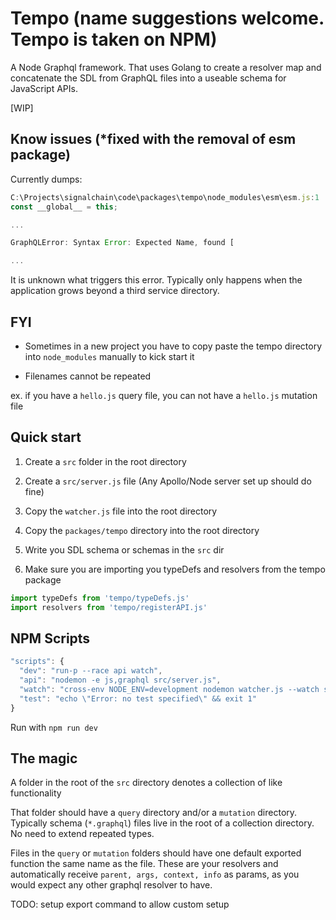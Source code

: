 # Tempo (name suggestions welcome. Tempo is taken on NPM)

A Node Graphql framework. That uses Golang to create a resolver map and concatenate the SDL from GraphQL files into a useable schema for JavaScript APIs.

[WIP]

## Know issues (*fixed with the removal of esm package)

Currently dumps:

```js
C:\Projects\signalchain\code\packages\tempo\node_modules\esm\esm.js:1
const __global__ = this;

...

GraphQLError: Syntax Error: Expected Name, found [

...
```

It is unknown what triggers this error. Typically only happens when the application grows beyond a third service directory.

## FYI

- Sometimes in a new project you have to copy paste the tempo directory into `node_modules` manually to kick start it

- Filenames cannot be repeated

ex. if you have a `hello.js` query file, you can not have a `hello.js` mutation file

## Quick start

1. Create a `src` folder in the root directory

1. Create a `src/server.js` file (Any Apollo/Node server set up should do fine)

1. Copy the `watcher.js` file into the root directory

1. Copy the `packages/tempo` directory into the root directory

1. Write you SDL schema or schemas in the `src` dir

1. Make sure you are importing you typeDefs and resolvers from the tempo package

```js
import typeDefs from 'tempo/typeDefs.js'
import resolvers from 'tempo/registerAPI.js'
```

## NPM Scripts

```js
"scripts": {
  "dev": "run-p --race api watch",
  "api": "nodemon -e js,graphql src/server.js",
  "watch": "cross-env NODE_ENV=development nodemon watcher.js --watch src/**/*.graphql",
  "test": "echo \"Error: no test specified\" && exit 1"
}
```

Run with `npm run dev`

## The magic

A folder in the root of the `src` directory denotes a collection of like functionality

That folder should have a `query` directory and/or a `mutation` directory. Typically schema (`*.graphql`) files live in the root of a collection directory. No need to extend repeated types.

Files in the `query` or `mutation` folders should have one default exported function the same name as the file. These are your resolvers and automatically receive `parent, args, context, info` as params, as you would expect any other graphql resolver to have.

TODO: setup export command to allow custom setup
